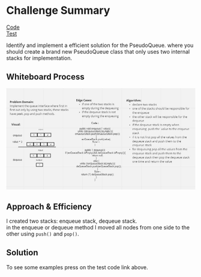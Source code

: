 # Challenge Summary

[Code](../lib/src/main/java/challenges/stackAndQueue/PseudoQueue.java)   
[Test](../lib/src/test/java/challenges/stackAndQueue/PseudoQueueTest.java)

Identify and implement a efficient solution for the PseudoQueue.
where you should create a brand new PseudoQueue class that only 
uses two internal stacks for implementation.

## Whiteboard Process

![](PseudoQueue.JPG)

## Approach & Efficiency

 I created two stacks: enqueue stack,
dequeue stack.  
in the enqueue or dequeue method I moved all nodes from one side to the other 
using `push()` and `pop()`.

## Solution

To see some examples press on the test code link above.




